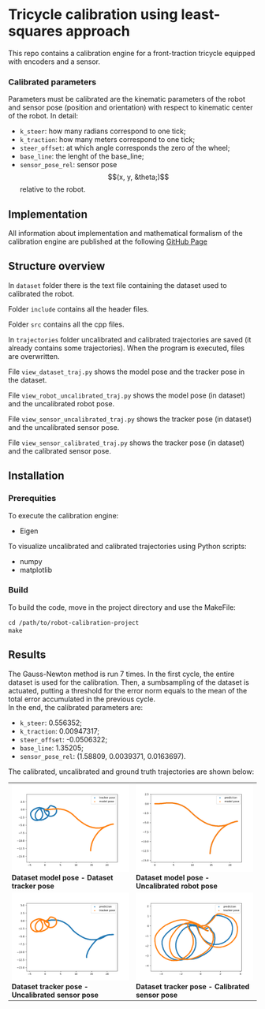 # Tricycle calibration using least-squares approach
This repo contains a calibration engine for a front-traction tricycle equipped with encoders and a sensor. 

### Calibrated parameters
Parameters must be calibrated are the kinematic parameters of the robot and 
sensor pose (position and orientation) with respect to kinematic center of the robot.
In detail:
- `k_steer`: how many radians correspond to one tick;
- `k_traction`: how many meters correspond to one tick;
- `steer_offset`: at which angle corresponds the zero of the wheel;
-	`base_line`: the lenght of the base_line;
-	`sensor_pose_rel`: sensor pose $$(x, y, &theta;)$$ relative to the robot.

## Implementation
All information about implementation and mathematical formalism of the calibration engine are published at the
following [GitHub Page](https://flaviofoxes.github.io/robot-calibration-project/)

## Structure overview
In `dataset` folder there is the text file containing the dataset used to calibrated the robot.

Folder `include` contains all the header files.

Folder `src` contains all the cpp files.

In `trajectories` folder uncalibrated and calibrated trajectories are saved (it already contains some
trajectories). When the program is executed, files are overwritten.

File `view_dataset_traj.py` shows the model pose and the tracker pose in the dataset.

File `view_robot_uncalibrated_traj.py` shows the model pose (in dataset) and the uncalibrated robot pose.

File `view_sensor_uncalibrated_traj.py` shows the tracker pose (in dataset) and the uncalibrated sensor pose.

File `view_sensor_calibrated_traj.py` shows the tracker pose (in dataset) and the calibrated sensor pose.

## Installation
### Prerequities
To execute the calibration engine:
- Eigen

To visualize uncalibrated and calibrated trajectories using Python scripts:
- numpy
- matplotlib

### Build
To build the code, move in the project directory and use the MakeFile:
```
cd /path/to/robot-calibration-project
make
```

## Results
The Gauss-Newton method is run 7 times. In the first cycle, the entire dataset is used for the calibration.
Then, a sumbsampling of the dataset is actuated, putting a threshold for the error norm equals to the mean of the total
error accumulated in the previous cycle. \
In the end, the calibrated parameters are:
- `k_steer`: 0.556352;
- `k_traction`: 0.00947317;
- `steer_offset`: -0.0506322;
-	`base_line`: 1.35205;
-	`sensor_pose_rel`: (1.58809, 0.0039371, 0.0163697).

The calibrated, uncalibrated and ground truth trajectories are shown below:

<table>
  <tr>
    <td><img src="https://github.com/FlavioFoxes/robot-calibration-project/blob/main/assets/dataset.png" alt="Dataset"><br><strong>Dataset model pose - Dataset tracker pose</strong></td>
    <td><img src="https://github.com/FlavioFoxes/robot-calibration-project/blob/main/assets/uncalibrated_robot.png" alt="Uncalibrated Robot"><br><strong>Dataset model pose - Uncalibrated robot pose</strong></td>
  </tr>
  <tr>
    <td><img src="https://github.com/FlavioFoxes/robot-calibration-project/blob/main/assets/uncalibrated_sensor.png" alt="Uncalibrated Sensor"><br><strong>Dataset tracker pose - Uncalibrated sensor pose</strong></td>
    <td><img src="https://github.com/FlavioFoxes/robot-calibration-project/blob/main/assets/calibrated_sensor.png" alt="Calibrated Sensor"><br><strong>Dataset tracker pose - Calibrated sensor pose</strong></td>
  </tr>
</table>
